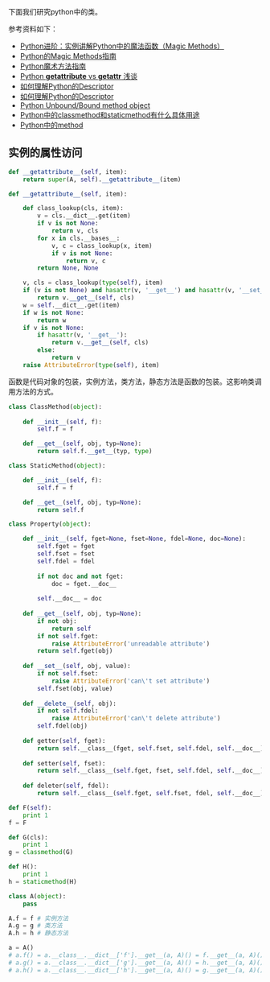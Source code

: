 ﻿下面我们研究python中的类。

参考资料如下：

- [Python进阶：实例讲解Python中的魔法函数（Magic Methods）](https://zhuanlan.zhihu.com/p/24567545)
- [Python的Magic Methods指南](http://python.jobbole.com/84084)
- [Python魔术方法指南](http://pycoders-weekly-chinese.readthedocs.io/en/latest/issue6/a-guide-to-pythons-magic-methods.html)
- [Python __getattribute__ vs __getattr__ 浅谈](http://python.jobbole.com/84095)
- [如何理解Python的Descriptor](https://www.zhihu.com/question/25391709/answer/30634637)
- [如何理解Python的Descriptor](https://www.zhihu.com/question/25391709/answer/30715222)
- [Python Unbound/Bound method object](http://www.jianshu.com/p/4b871019ef96)
- [Python中的classmethod和staticmethod有什么具体用途](https://www.zhihu.com/question/20021164/answer/18224953)
- [Python中的method](http://blog.jobbole.com/53989)

## 实例的属性访问

```python
def __getattribute__(self, item):
    return super(A, self).__getattribute__(item)

def __getattribute__(self, item):

    def class_lookup(cls, item):
        v = cls.__dict__.get(item)
        if v is not None:
            return v, cls
        for x in cls.__bases__:
            v, c = class_lookup(x, item)
            if v is not None:
                return v, c
        return None, None

    v, cls = class_lookup(type(self), item)
    if (v is not None) and hasattr(v, '__get__') and hasattr(v, '__set__'):
        return v.__get__(self, cls)
    w = self.__dict__.get(item)
    if w is not None:
        return w
    if v is not None:
        if hasattr(v, '__get__'):
            return v.__get__(self, cls)
        else:
            return v
    raise AttributeError(type(self), item)
```

函数是代码对象的包装，实例方法，类方法，静态方法是函数的包装。这影响类调用方法的方式。

```python
class ClassMethod(object):
    
    def __init__(self, f):
        self.f = f

    def __get__(self, obj, typ=None):
        return self.f.__get__(typ, type)

class StaticMethod(object):

    def __init__(self, f):
        self.f = f

    def __get__(self, obj, typ=None):
        return self.f

class Property(object):

    def __init__(self, fget=None, fset=None, fdel=None, doc=None):
        self.fget = fget
        self.fset = fset
        self.fdel = fdel
        
        if not doc and not fget:
            doc = fget.__doc__
        
        self.__doc__ = doc
        
    def __get__(self, obj, typ=None):
        if not obj:
            return self
        if not self.fget:
            raise AttributeError('unreadable attribute')
        return self.fget(obj)
        
    def __set__(self, obj, value):
        if not self.fset:
            raise AttributeError('can\'t set attribute')
        self.fset(obj, value)
        
    def __delete__(self, obj):
        if not self.fdel:
            raise AttributeError('can\'t delete attribute')
        self.fdel(obj)
        
    def getter(self, fget):
        return self.__class__(fget, self.fset, self.fdel, self.__doc__)
    
    def setter(self, fset):
        return self.__class__(self.fget, fset, self.fdel, self.__doc__)
        
    def deleter(self, fdel):
        return self.__class__(self.fget, self.fset, fdel, self.__doc__)
```

```python
def F(self):
    print 1
f = F

def G(cls):
    print 1
g = classmethod(G)

def H():
    print 1
h = staticmethod(H)

class A(object):
    pass

A.f = f # 实例方法
A.g = g # 类方法
A.h = h # 静态方法

a = A()
# a.f() = a.__class__.__dict__['f'].__get__(a, A)() = f.__get__(a, A)() = f(a)
# a.g() = a.__class__.__dict__['g'].__get__(a, A)() = h.__get__(a, A)() = g(A)
# a.h() = a.__class__.__dict__['h'].__get__(a, A)() = g.__get__(a, A)() = h()
```